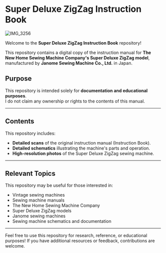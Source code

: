 # Super Deluxe ZigZag Instruction Book  

![IMG_3256](https://github.com/user-attachments/assets/54eb1353-152e-4b1c-930e-a76c57245126)


Welcome to the **Super Deluxe ZigZag Instruction Book** repository!  

This repository contains a digital copy of the instruction manual for **The New Home Sewing Machine Company's Super Deluxe ZigZag model**, manufactured by **Janome Sewing Machine Co., Ltd.** in Japan.  

## Purpose  
This repository is intended solely for **documentation and educational purposes**.  
I do not claim any ownership or rights to the contents of this manual.  

---

## Contents  
This repository includes:  
- **Detailed scans** of the original instruction manual (Instruction Book).  
- **Detailed schematics** illustrating the machine's parts and operation.  
- **High-resolution photos** of the Super Deluxe ZigZag sewing machine.  

---

## Relevant Topics  
This repository may be useful for those interested in:  
- Vintage sewing machines  
- Sewing machine manuals  
- The New Home Sewing Machine Company  
- Super Deluxe ZigZag models  
- Janome sewing machines  
- Sewing machine schematics and documentation

---

Feel free to use this repository for research, reference, or educational purposes! If you have additional resources or feedback, contributions are welcome.  
